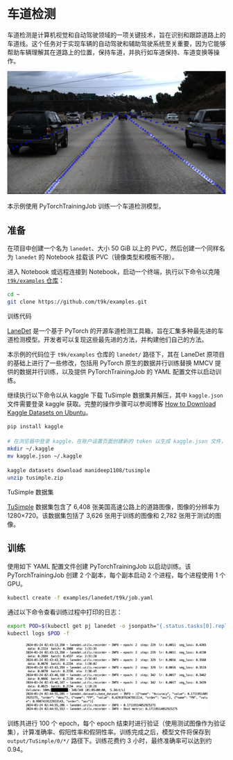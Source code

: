 # 车道检测

车道检测是计算机视觉和自动驾驶领域的一项关键技术，旨在识别和跟踪道路上的车道线。这个任务对于实现车辆的自动驾驶和辅助驾驶系统至关重要，因为它能够帮助车辆理解其在道路上的位置，保持车道，并执行如车道保持、车道变换等操作。

![lane-detection](../assets/examples/lane-detection/lane-detection.jpg)

本示例使用 PyTorchTrainingJob 训练一个车道检测模型。

## 准备

在项目中创建一个名为 `lanedet`、大小 50 GiB 以上的 PVC，然后创建一个同样名为 `lanedet` 的 Notebook 挂载该 PVC（镜像类型和模板不限）。

进入 Notebook 或远程连接到 Notebook，启动一个终端，执行以下命令以克隆 <a target="_blank" rel="noopener noreferrer" href="https://github.com/t9k/examples">`t9k/examples` 仓库</a>：

```bash
cd ~
git clone https://github.com/t9k/examples.git
```

<aside class="note info">
<div class="title">训练代码</div>

<a target="_blank" rel="noopener noreferrer" href="https://github.com/Turoad/lanedet">LaneDet</a> 是一个基于 PyTorch 的开源车道检测工具箱，旨在汇集多种最先进的车道检测模型。开发者可以复现这些最先进的方法，并构建他们自己的方法。

本示例的代码位于 `t9k/examples` 仓库的 `lanedet/` 路径下，其在 LaneDet 原项目的基础上进行了一些修改，包括用 PyTorch 原生的数据并行训练替换 MMCV 提供的数据并行训练，以及提供 PyTorchTrainingJob 的 YAML 配置文件以启动训练。

</aside>

继续执行以下命令以从 kaggle 下载 TuSimple 数据集并解压，其中 `kaggle.json` 文件需要登录 kaggle 获取。完整的操作步骤可以参阅博客 <a target="_blank" rel="noopener noreferrer" href="https://www.endtoend.ai/tutorial/how-to-download-kaggle-datasets-on-ubuntu/">How to Download Kaggle Datasets on Ubuntu</a>。

```bash
pip install kaggle

# 在浏览器中登录 kaggle，在账户设置页面创建新的 token 以生成 kaggle.json 文件，将其上传到 Notebook
mkdir ~/.kaggle
mv kaggle.json ~/.kaggle

kaggle datasets download manideep1108/tusimple
unzip tusimple.zip
```

<aside class="note info">
<div class="title">TuSimple 数据集</div>

<a target="_blank" rel="noopener noreferrer" href="https://www.kaggle.com/datasets/manideep1108/tusimple?resource=download">TuSimple</a> 数据集包含了 6,408 张美国高速公路上的道路图像，图像的分辨率为 1280×720。该数据集包括了 3,626 张用于训练的图像和 2,782 张用于测试的图像。

</aside>

## 训练

使用如下 YAML 配置文件创建 PyTorchTrainingJob 以启动训练。该 PyTorchTrainingJob 创建 2 个副本，每个副本启动 2 个进程，每个进程使用 1 个 GPU。

```bash
kubectl create -f examples/lanedet/t9k/job.yaml
```

通过以下命令查看训练过程中打印的日志：

```bash
export POD=$(kubectl get pj lanedet -o jsonpath="{.status.tasks[0].replicas[0].name}")
kubectl logs $POD -f
```

<figure class="screenshot">
  <img alt="log" src="../assets/examples/lane-detection/log.png" />
</figure>

训练共进行 100 个 epoch，每个 epoch 结束时进行验证（使用测试图像作为验证集），计算准确率、假阳性率和假阴性率。训练完成之后，模型文件将保存到 `output/TuSimple/0/*/` 路径下。训练花费约 3 小时，最终准确率可以达到约 0.94。
